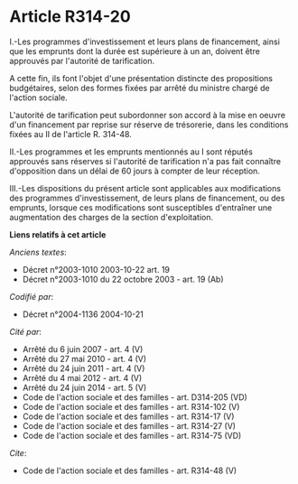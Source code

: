 # Article R314-20

I.-Les programmes d'investissement et leurs plans de financement, ainsi que les emprunts dont la durée est supérieure à un
an, doivent être approuvés par l'autorité de tarification. 

A cette fin, ils font l'objet d'une présentation distincte des propositions budgétaires, selon des formes fixées par arrêté
du ministre chargé de l'action sociale. 

L'autorité de tarification peut subordonner son accord à la mise en oeuvre d'un financement par reprise sur réserve de
trésorerie, dans les conditions fixées au II de l'article R. 314-48. 

II.-Les programmes et les emprunts mentionnés au I sont réputés approuvés sans réserves si l'autorité de tarification n'a pas
fait connaître d'opposition dans un délai de 60 jours à compter de leur réception. 

III.-Les dispositions du présent article sont applicables aux modifications des programmes d'investissement, de leurs plans
de financement, ou des emprunts, lorsque ces modifications sont susceptibles d'entraîner une augmentation des charges de la
section d'exploitation.

**Liens relatifs à cet article**

_Anciens textes_:

  - Décret n°2003-1010 2003-10-22 art. 19
  - Décret n°2003-1010 du 22 octobre 2003 - art. 19 (Ab)

_Codifié par_:

  - Décret n°2004-1136 2004-10-21

_Cité par_:

  - Arrêté du 6 juin 2007 - art. 4 (V)
  - Arrêté du 27 mai 2010 - art. 4 (V)
  - Arrêté du 24 juin 2011 - art. 4 (V)
  - Arrêté du 4 mai 2012 - art. 4 (V)
  - Arrêté du 24 juin 2014 - art. 5 (V)
  - Code de l'action sociale et des familles - art. D314-205 (VD)
  - Code de l'action sociale et des familles - art. R314-102 (V)
  - Code de l'action sociale et des familles - art. R314-17 (V)
  - Code de l'action sociale et des familles - art. R314-27 (V)
  - Code de l'action sociale et des familles - art. R314-75 (VD)

_Cite_:

  - Code de l'action sociale et des familles - art. R314-48 (V)
